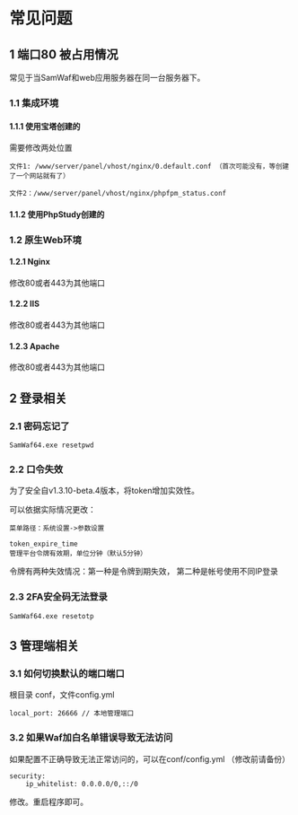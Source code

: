 # 常见问题
  
## 1 端口80 被占用情况
常见于当SamWaf和web应用服务器在同一台服务器下。

### 1.1 集成环境

#### 1.1.1 使用宝塔创建的

需要修改两处位置
```
文件1: /www/server/panel/vhost/nginx/0.default.conf （首次可能没有，等创建了一个网站就有了）

文件2：/www/server/panel/vhost/nginx/phpfpm_status.conf
```

#### 1.1.2 使用PhpStudy创建的

### 1.2 原生Web环境

#### 1.2.1 Nginx
修改80或者443为其他端口

#### 1.2.2 IIS
修改80或者443为其他端口

#### 1.2.3 Apache
修改80或者443为其他端口

## 2 登录相关
### 2.1 密码忘记了

```
SamWaf64.exe resetpwd  
```

### 2.2 口令失效
为了安全自v1.3.10-beta.4版本，将token增加实效性。

可以依据实际情况更改：
```
菜单路径：系统设置->参数设置

token_expire_time
管理平台令牌有效期，单位分钟（默认5分钟）  

```
 

令牌有两种失效情况：第一种是令牌到期失效， 第二种是帐号使用不同IP登录

### 2.3 2FA安全码无法登录

```
SamWaf64.exe resetotp  
```

## 3 管理端相关

### 3.1 如何切换默认的端口端口

根目录 conf，文件config.yml
```
local_port: 26666 // 本地管理端口 
```
 
### 3.2 如果Waf加白名单错误导致无法访问

如果配置不正确导致无法正常访问的，可以在conf/config.yml （修改前请备份）

```
security:
    ip_whitelist: 0.0.0.0/0,::/0

```
修改。重启程序即可。